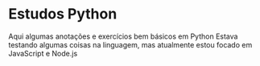 # Estudos Python
Aqui algumas anotações e exercícios bem básicos em Python
Estava testando algumas coisas na linguagem, mas atualmente estou focado em JavaScript e Node.js
